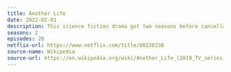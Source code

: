 ```yaml
---
title: Another Life
date: 2022-02-01
description: This science fiction drama got two seasons before cancellation despite the generally poor reception. 
seasons: 2
episodes: 20
netflix-url: https://www.netflix.com/title/80236236
source-name: Wikipedia  
source-url: https://en.wikipedia.org/wiki/Another_Life_(2019_TV_series)
---
```


